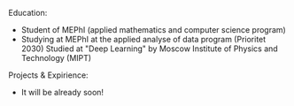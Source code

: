 Education:
- Student of MEPhI (applied mathematics and computer science program)
- Studying at MEPhI at the applied analyse of data program (Prioritet 2030)
  Studied at "Deep Learning" by Moscow Institute of Physics and Technology (MIPT)

Projects & Expirience:
- It will be already soon!
